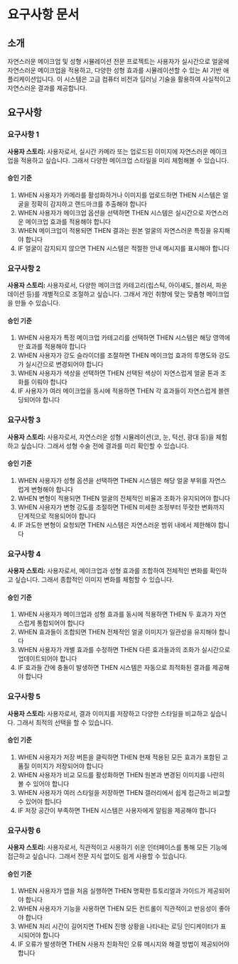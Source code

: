 # 요구사항 문서

## 소개

자연스러운 메이크업 및 성형 시뮬레이션 전문 프로젝트는 사용자가 실시간으로 얼굴에 자연스러운 메이크업을 적용하고, 다양한 성형 효과를 시뮬레이션할 수 있는 AI 기반 애플리케이션입니다. 이 시스템은 고급 컴퓨터 비전과 딥러닝 기술을 활용하여 사실적이고 자연스러운 결과를 제공합니다.

## 요구사항

### 요구사항 1

**사용자 스토리:** 사용자로서, 실시간 카메라 또는 업로드된 이미지에 자연스러운 메이크업을 적용하고 싶습니다. 그래서 다양한 메이크업 스타일을 미리 체험해볼 수 있습니다.

#### 승인 기준

1. WHEN 사용자가 카메라를 활성화하거나 이미지를 업로드하면 THEN 시스템은 얼굴을 정확히 감지하고 랜드마크를 추출해야 합니다
2. WHEN 사용자가 메이크업 옵션을 선택하면 THEN 시스템은 실시간으로 자연스러운 메이크업 효과를 적용해야 합니다
3. WHEN 메이크업이 적용되면 THEN 결과는 원본 얼굴의 자연스러운 특징을 유지해야 합니다
4. IF 얼굴이 감지되지 않으면 THEN 시스템은 적절한 안내 메시지를 표시해야 합니다

### 요구사항 2

**사용자 스토리:** 사용자로서, 다양한 메이크업 카테고리(립스틱, 아이섀도, 블러셔, 파운데이션 등)를 개별적으로 조절하고 싶습니다. 그래서 개인 취향에 맞는 맞춤형 메이크업을 만들 수 있습니다.

#### 승인 기준

1. WHEN 사용자가 특정 메이크업 카테고리를 선택하면 THEN 시스템은 해당 영역에만 효과를 적용해야 합니다
2. WHEN 사용자가 강도 슬라이더를 조절하면 THEN 메이크업 효과의 투명도와 강도가 실시간으로 변경되어야 합니다
3. WHEN 사용자가 색상을 선택하면 THEN 선택된 색상이 자연스럽게 얼굴 톤과 조화를 이뤄야 합니다
4. IF 사용자가 여러 메이크업을 동시에 적용하면 THEN 각 효과들이 자연스럽게 블렌딩되어야 합니다

### 요구사항 3

**사용자 스토리:** 사용자로서, 자연스러운 성형 시뮬레이션(코, 눈, 턱선, 광대 등)을 체험하고 싶습니다. 그래서 성형 수술 전에 결과를 미리 확인할 수 있습니다.

#### 승인 기준

1. WHEN 사용자가 성형 옵션을 선택하면 THEN 시스템은 해당 얼굴 부위를 자연스럽게 변형해야 합니다
2. WHEN 변형이 적용되면 THEN 얼굴의 전체적인 비율과 조화가 유지되어야 합니다
3. WHEN 사용자가 변형 강도를 조절하면 THEN 미세한 조정부터 뚜렷한 변화까지 단계적으로 적용되어야 합니다
4. IF 과도한 변형이 요청되면 THEN 시스템은 자연스러운 범위 내에서 제한해야 합니다

### 요구사항 4

**사용자 스토리:** 사용자로서, 메이크업과 성형 효과를 조합하여 전체적인 변화를 확인하고 싶습니다. 그래서 종합적인 이미지 변화를 체험할 수 있습니다.

#### 승인 기준

1. WHEN 사용자가 메이크업과 성형 효과를 동시에 적용하면 THEN 두 효과가 자연스럽게 통합되어야 합니다
2. WHEN 효과들이 조합되면 THEN 전체적인 얼굴 이미지가 일관성을 유지해야 합니다
3. WHEN 사용자가 개별 효과를 수정하면 THEN 다른 효과들과의 조화가 실시간으로 업데이트되어야 합니다
4. IF 효과들 간에 충돌이 발생하면 THEN 시스템은 자동으로 최적화된 결과를 제공해야 합니다

### 요구사항 5

**사용자 스토리:** 사용자로서, 결과 이미지를 저장하고 다양한 스타일을 비교하고 싶습니다. 그래서 최적의 선택을 할 수 있습니다.

#### 승인 기준

1. WHEN 사용자가 저장 버튼을 클릭하면 THEN 현재 적용된 모든 효과가 포함된 고품질 이미지가 저장되어야 합니다
2. WHEN 사용자가 비교 모드를 활성화하면 THEN 원본과 변경된 이미지를 나란히 볼 수 있어야 합니다
3. WHEN 사용자가 여러 스타일을 저장하면 THEN 갤러리에서 쉽게 접근하고 비교할 수 있어야 합니다
4. IF 저장 공간이 부족하면 THEN 시스템은 사용자에게 알림을 제공해야 합니다

### 요구사항 6

**사용자 스토리:** 사용자로서, 직관적이고 사용하기 쉬운 인터페이스를 통해 모든 기능에 접근하고 싶습니다. 그래서 전문 지식 없이도 쉽게 사용할 수 있습니다.

#### 승인 기준

1. WHEN 사용자가 앱을 처음 실행하면 THEN 명확한 튜토리얼과 가이드가 제공되어야 합니다
2. WHEN 사용자가 기능을 사용하면 THEN 모든 컨트롤이 직관적이고 반응성이 좋아야 합니다
3. WHEN 처리 시간이 길어지면 THEN 진행 상황을 나타내는 로딩 인디케이터가 표시되어야 합니다
4. IF 오류가 발생하면 THEN 사용자 친화적인 오류 메시지와 해결 방법이 제공되어야 합니다